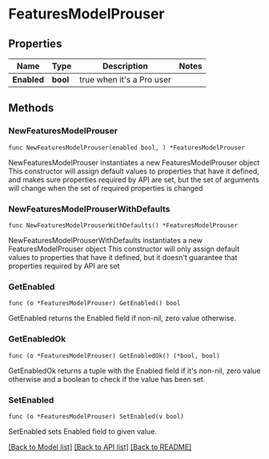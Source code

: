 # FeaturesModelProuser

## Properties

Name | Type | Description | Notes
------------ | ------------- | ------------- | -------------
**Enabled** | **bool** | true when it&#39;s a Pro user | 

## Methods

### NewFeaturesModelProuser

`func NewFeaturesModelProuser(enabled bool, ) *FeaturesModelProuser`

NewFeaturesModelProuser instantiates a new FeaturesModelProuser object
This constructor will assign default values to properties that have it defined,
and makes sure properties required by API are set, but the set of arguments
will change when the set of required properties is changed

### NewFeaturesModelProuserWithDefaults

`func NewFeaturesModelProuserWithDefaults() *FeaturesModelProuser`

NewFeaturesModelProuserWithDefaults instantiates a new FeaturesModelProuser object
This constructor will only assign default values to properties that have it defined,
but it doesn't guarantee that properties required by API are set

### GetEnabled

`func (o *FeaturesModelProuser) GetEnabled() bool`

GetEnabled returns the Enabled field if non-nil, zero value otherwise.

### GetEnabledOk

`func (o *FeaturesModelProuser) GetEnabledOk() (*bool, bool)`

GetEnabledOk returns a tuple with the Enabled field if it's non-nil, zero value otherwise
and a boolean to check if the value has been set.

### SetEnabled

`func (o *FeaturesModelProuser) SetEnabled(v bool)`

SetEnabled sets Enabled field to given value.



[[Back to Model list]](../README.md#documentation-for-models) [[Back to API list]](../README.md#documentation-for-api-endpoints) [[Back to README]](../README.md)


